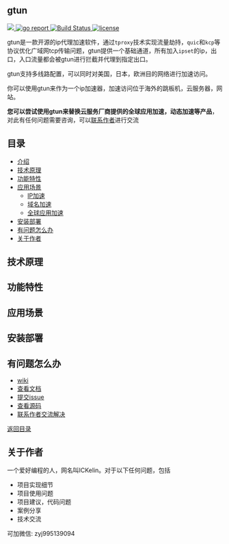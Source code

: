 ## gtun
<a href="">
<img src="https://img.shields.io/badge/-Go-000?&logo=go">
</a>
<a href="https://goreportcard.com/report/github.com/ICKelin/gtun" rel="nofollow">
<img src="https://goreportcard.com/badge/github.com/ICKelin/gtun" alt="go report">
</a>

<a href="https://travis-ci.org/ICKelin/gtun" rel="nofollow">
<img src="https://travis-ci.org/ICKelin/gtun.svg?branch=master" alt="Build Status">
</a>
<a href="https://github.com/ICKelin/gtun/blob/master/LICENSE">
<img src="https://img.shields.io/github/license/mashape/apistatus.svg" alt="license">
</a>

gtun是一款开源的ip代理加速软件，通过`tproxy`技术实现流量劫持，`quic`和`kcp`等协议优化广域网tcp传输问题，gtun提供一个基础通道，所有加入`ipset`的ip，出口，入口流量都会被gtun进行拦截并代理到指定出口。

gtun支持多线路配置，可以同时对美国，日本，欧洲目的网络进行加速访问。

你可以使用gtun来作为一个ip加速器，加速访问位于海外的跳板机，云服务器，网站。

**您可以尝试使用gtun来替换云服务厂商提供的全球应用加速，动态加速等产品**，对此有任何问题需要咨询，可以[联系作者](#联系作者)进行交流

## 目录
- [介绍](#gtun)
- [技术原理](#技术原理)
- [功能特性](#功能特性)
- [应用场景](#应用场景)
   - [IP加速]()
   - [域名加速]()
   - [全球应用加速]()
- [安装部署](#安装部署)
- [有问题怎么办](#有问题怎么办)
- [关于作者](#关于作者)

## 技术原理

## 功能特性

## 应用场景

## 安装部署

## 有问题怎么办

- [wiki](https://github.com/ICKelin/gtun/wiki)
- [查看文档]()
- [提交issue](https://github.com/ICKelin/gtun/issues)
- [查看源码](https://github.com/ICKelin/gtun)
- [联系作者交流解决](#关于作者)

[返回目录](#目录)

## 关于作者
一个爱好编程的人，网名叫ICKelin。对于以下任何问题，包括

- 项目实现细节
- 项目使用问题
- 项目建议，代码问题
- 案例分享
- 技术交流

可加微信: zyj995139094